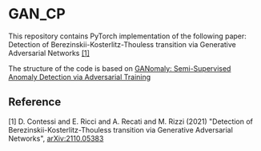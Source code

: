 # GAN_CP
This repository contains PyTorch implementation of the following paper: 
Detection of Berezinskii-Kosterlitz-Thouless transition via Generative Adversarial Networks [[1]](#reference)

The structure of the code is based on [GANomaly: Semi-Supervised Anomaly Detection via Adversarial Training](https://github.com/samet-akcay/ganomaly)

## Reference
[1]  D. Contessi and E. Ricci and A. Recati and M. Rizzi (2021) "Detection of Berezinskii-Kosterlitz-Thouless transition via Generative Adversarial Networks", [arXiv:2110.05383][paper]

[paper]: https://arxiv.org/abs/2110.05383